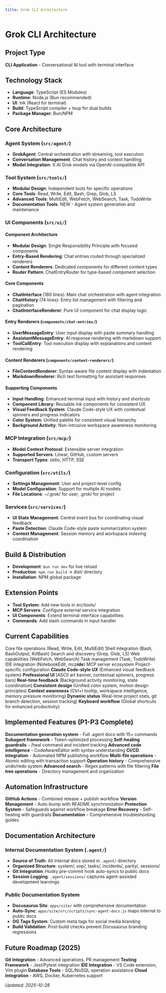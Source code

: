 ```yaml
---
title: Grok CLI Architecture
---
```


# Grok CLI Architecture

## Project Type

**CLI Application** - Conversational AI tool with terminal interface

## Technology Stack

- **Language**: TypeScript (ES Modules)
- **Runtime**: Node.js (Bun recommended)
- **UI**: Ink (React for terminal)
- **Build**: TypeScript compiler + tsup for dual builds
- **Package Manager**: Bun/NPM

## Core Architecture

### Agent System (`src/agent/`)

- **GrokAgent**: Central orchestration with streaming, tool execution
- **Conversation Management**: Chat history and context handling
- **Model Integration**: X.AI Grok models via OpenAI-compatible API

### Tool System (`src/tools/`)

- **Modular Design**: Independent tools for specific operations
- **Core Tools**: Read, Write, Edit, Bash, Grep, Glob, LS
- **Advanced Tools**: MultiEdit, WebFetch, WebSearch, Task, TodoWrite
- **Documentation Tools**: NEW - Agent system generation and maintenance

### UI Components (`src/ui/`)

#### Component Architecture

- **Modular Design**: Single Responsibility Principle with focused components
- **Entry-Based Rendering**: Chat entries routed through specialized renderers
- **Content Renderers**: Dedicated components for different content types
- **Router Pattern**: ChatEntryRouter for type-based component selection

#### Core Components

- **ChatInterface** (180 lines): Main chat orchestration with agent integration
- **ChatHistory** (74 lines): Entry list management with filtering and pagination
- **ChatInterfaceRenderer**: Pure UI component for chat display logic

#### Entry Renderers (`components/chat-entries/`)

- **UserMessageEntry**: User input display with paste summary handling
- **AssistantMessageEntry**: AI response rendering with markdown support
- **ToolCallEntry**: Tool execution display with explanations and content rendering

#### Content Renderers (`components/content-renderers/`)

- **FileContentRenderer**: Syntax-aware file content display with indentation
- **MarkdownRenderer**: Rich text formatting for assistant responses

#### Supporting Components

- **Input Handling**: Enhanced terminal input with history and shortcuts
- **Component Library**: Reusable Ink components for consistent UX
- **Visual Feedback System**: Claude Code-style UX with contextual spinners and progress indicators
- **Color System**: Unified palette for consistent visual hierarchy
- **Background Activity**: Non-intrusive workspace awareness monitoring

### MCP Integration (`src/mcp/`)

- **Model Context Protocol**: Extensible server integration
- **Supported Servers**: Linear, GitHub, custom servers
- **Transport Types**: stdio, HTTP, SSE

### Configuration (`src/utils/`)

- **Settings Management**: User and project-level config
- **Model Configuration**: Support for multiple AI models
- **File Locations**: ~/.grok/ for user, .grok/ for project

### Services (`src/services/`)

- **UI State Management**: Central event bus for coordinating visual feedback
- **Paste Detection**: Claude Code-style paste summarization system
- **Context Management**: Session memory and workspace indexing coordination

## Build & Distribution

- **Development**: `bun run dev` for live reload
- **Production**: `npm run build` → dist/ directory
- **Installation**: NPM global package

## Extension Points

- **Tool System**: Add new tools in src/tools/
- **MCP Servers**: Configure external service integration
- **UI Components**: Extend terminal interface capabilities
- **Commands**: Add slash commands in input handler

## Current Capabilities

Core file operations (Read, Write, Edit, MultiEdit)
Shell integration (Bash, BashOutput, KillBash)
Search and discovery (Grep, Glob, LS)
Web capabilities (WebFetch, WebSearch)
Task management (Task, TodoWrite)
IDE integration (NotebookEdit, mcp**ide**)
MCP server ecosystem
Project-specific configuration
**Claude Code-style UX** (Enhanced visual feedback system)
**Professional UI** (ASCII art banner, contextual spinners, progress bars)
**Real-time feedback** (Background activity monitoring, state coordination)
**Consistent design** (Unified color system, motion design principles)
**Context awareness** (Ctrl+I tooltip, workspace intelligence, memory pressure monitoring)
**Dynamic status** (Real-time project stats, git branch detection, session tracking)
**Keyboard workflow** (Global shortcuts for enhanced productivity)

## Implemented Features (P1-P3 Complete)

**Documentation generation system** - Full .agent docs with 15+ commands
**Subagent framework** - Token-optimized processing
**Self-healing guardrails** - /heal command and incident tracking
**Advanced code intelligence** - CodeAwareEditor with syntax understanding
**CI/CD integration** - Automated NPM publishing workflow
**Multi-file operations** - Atomic editing with transaction support
**Operation history** - Comprehensive undo/redo system
**Advanced search** - Regex patterns with file filtering
**File tree operations** - Directory management and organization

## Automation Infrastructure

**GitHub Actions** - Combined release + publish workflow
**Version Management** - Auto-bump with README synchronization
**Protection System** - Safeguards against workflow breakage
**Error Recovery** - Self-healing with guardrails
**Documentation** - Comprehensive troubleshooting guides

## Documentation Architecture

### Internal Documentation System (`.agent/`)

- **Source of Truth**: All internal docs stored in `.agent/` directory
- **Organized Structure**: system/, sop/, tasks/, incidents/, parity/, sessions/
- **Git Integration**: Husky pre-commit hook auto-syncs to public docs
- **Session Logging**: `.agent/sessions/` captures agent-assisted development learnings

### Public Documentation System

- **Docusaurus Site**: `apps/site/` with comprehensive documentation
- **Auto-Sync**: `apps/site/src/scripts/sync-agent-docs.js` maps internal to public docs
- **OG Tags System**: Custom meta tags for social media branding
- **Build Validation**: Post-build checks prevent Docusaurus branding regressions

## Future Roadmap (2025)

**Git Integration** - Advanced operations, PR management
**Testing Framework** - Jest/Pytest integration
**IDE Integration** - VS Code extension, Vim plugin
**Database Tools** - SQL/NoSQL operation assistance
**Cloud Integration** - AWS, Docker, Kubernetes support

_Updated: 2025-10-28_
